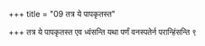 +++
title = "09 तत्र ये पापकृतस्त"

+++
तत्र ये पापकृतस्त एव ध्वंसन्ति यथा पर्णं वनस्पतेर्न परान्हिंसन्ति ९